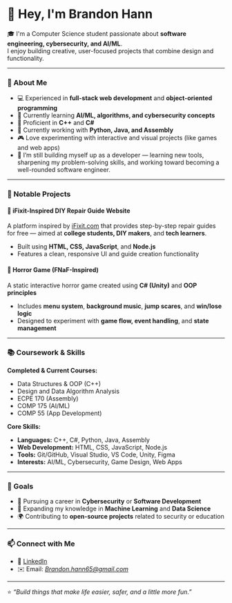 # 👋 Hey, I'm Brandon Hann

🎓 I'm a Computer Science student passionate about **software engineering, cybersecurity, and AI/ML**.  
I enjoy building creative, user-focused projects that combine design and functionality.

---

### 🚀 About Me
- 💻 Experienced in **full-stack web development** and **object-oriented programming**
- 🌱 Currently learning **AI/ML, algorithms, and cybersecurity concepts**
- 🧠 Proficient in **C++** and **C#**  
- 🔧 Currently working with **Python, Java, and Assembly**
- 🎮 Love experimenting with interactive and visual projects (like games and web apps)
- 🌟 I’m still building myself up as a developer — learning new tools, sharpening my problem-solving skills, and working toward becoming a well-rounded software engineer.

---

### 🧩 Notable Projects

#### 🔧 iFixit-Inspired DIY Repair Guide Website
A platform inspired by [iFixit.com](https://www.ifixit.com/) that provides step-by-step repair guides for free — aimed at **college students, DIY makers**, and **tech learners**.  
- Built using **HTML, CSS, JavaScript**, and **Node.js**
- Features a clean, responsive UI and guide creation functionality

#### 👻 Horror Game (FNaF-Inspired)
A static interactive horror game created using **C# (Unity)** and **OOP principles**  
- Includes **menu system**, **background music**, **jump scares**, and **win/lose logic**
- Designed to experiment with **game flow, event handling**, and **state management**

---

### 📚 Coursework & Skills
**Completed & Current Courses:**
- Data Structures & OOP (C++)
- Design and Data Algorithm Analysis
- ECPE 170 (Assembly)
- COMP 175 (AI/ML)
- COMP 55 (App Development)

**Core Skills:**
- **Languages:** C++, C#, Python, Java, Assembly
- **Web Development:** HTML, CSS, JavaScript, Node.js
- **Tools:** Git/GitHub, Visual Studio, VS Code, Unity, Figma
- **Interests:** AI/ML, Cybersecurity, Game Design, Web Apps

---

### 🧠 Goals
- 🔐 Pursuing a career in **Cybersecurity** or **Software Development**
- 🤖 Expanding my knowledge in **Machine Learning** and **Data Science**
- 🌍 Contributing to **open-source projects** related to security or education

---

### 📫 Connect with Me
- 💼 [LinkedIn](https://www.linkedin.com/in/brandon-hann-30030a388/)
- ✉️ Email: *Brandon.hann65@gmail.com*

---
⭐️ *“Build things that make life easier, safer, and a little more fun.”*

